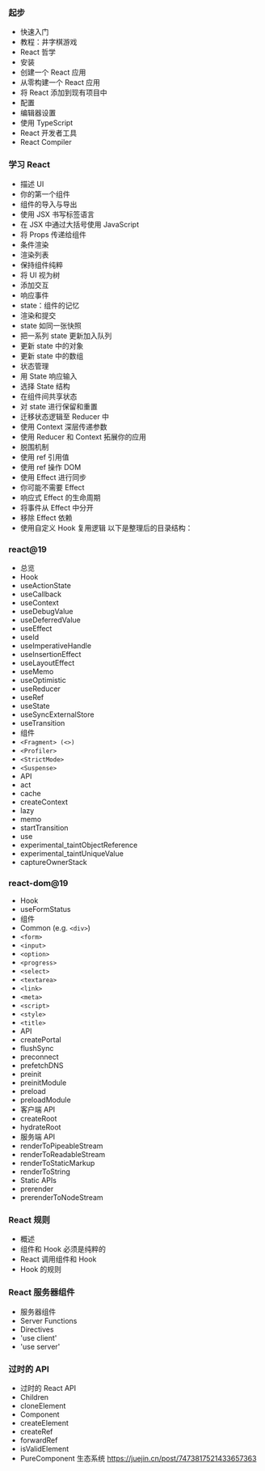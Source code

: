 ### 起步
- 快速入门
- 教程：井字棋游戏
- React 哲学
- 安装
- 创建一个 React 应用
- 从零构建一个 React 应用
- 将 React 添加到现有项目中
- 配置
- 编辑器设置
- 使用 TypeScript
- React 开发者工具
- React Compiler
### 学习 React
- 描述 UI
- 你的第一个组件
- 组件的导入与导出
- 使用 JSX 书写标签语言
- 在 JSX 中通过大括号使用 JavaScript
- 将 Props 传递给组件
- 条件渲染
- 渲染列表
- 保持组件纯粹
- 将 UI 视为树
- 添加交互
- 响应事件
- state：组件的记忆
- 渲染和提交
- state 如同一张快照
- 把一系列 state 更新加入队列
- 更新 state 中的对象
- 更新 state 中的数组
- 状态管理
- 用 State 响应输入
- 选择 State 结构
- 在组件间共享状态
- 对 state 进行保留和重置
- 迁移状态逻辑至 Reducer 中
- 使用 Context 深层传递参数
- 使用 Reducer 和 Context 拓展你的应用
- 脱围机制
- 使用 ref 引用值
- 使用 ref 操作 DOM
- 使用 Effect 进行同步
- 你可能不需要 Effect
- 响应式 Effect 的生命周期
- 将事件从 Effect 中分开
- 移除 Effect 依赖
- 使用自定义 Hook 复用逻辑
以下是整理后的目录结构：
### react@19
- 总览
- Hook
- useActionState
- useCallback
- useContext
- useDebugValue
- useDeferredValue
- useEffect
- useId
- useImperativeHandle
- useInsertionEffect
- useLayoutEffect
- useMemo
- useOptimistic
- useReducer
- useRef
- useState
- useSyncExternalStore
- useTransition
- 组件
- `<Fragment> (<>)`
- `<Profiler>`
- `<StrictMode>`
- `<Suspense>`
- API
- act
- cache
- createContext
- lazy
- memo
- startTransition
- use
- experimental_taintObjectReference
- experimental_taintUniqueValue
- captureOwnerStack
### react-dom@19
- Hook
- useFormStatus
- 组件
- Common (e.g. `<div>`)
- `<form>`
- `<input>`
- `<option>`
- `<progress>`
- `<select>`
- `<textarea>`
- `<link>`
- `<meta>`
- `<script>`
- `<style>`
- `<title>`
- API
- createPortal
- flushSync
- preconnect
- prefetchDNS
- preinit
- preinitModule
- preload
- preloadModule
- 客户端 API
- createRoot
- hydrateRoot
- 服务端 API
- renderToPipeableStream
- renderToReadableStream
- renderToStaticMarkup
- renderToString
- Static APIs
- prerender
- prerenderToNodeStream
### React 规则
- 概述
- 组件和 Hook 必须是纯粹的
- React 调用组件和 Hook
- Hook 的规则
### React 服务器组件
- 服务器组件
- Server Functions
- Directives
- 'use client'
- 'use server'
### 过时的 API
- 过时的 React API
- Children
- cloneElement
- Component
- createElement
- createRef
- forwardRef
- isValidElement
- PureComponent
生态系统
https://juejin.cn/post/7473817521433657363